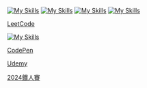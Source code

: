 [![My Skills](https://skillicons.dev/icons?i=js,html,css,bootstrap)](https://skillicons.dev)
[![My Skills](https://skillicons.dev/icons?i=py,django)](https://skillicons.dev)
[![My Skills](https://skillicons.dev/icons?i=git)](https://skillicons.dev)
[![My Skills](https://skillicons.dev/icons?i=github)](https://skillicons.dev)

[LeetCode](https://leetcode.com/u/RDNNN/)

[![My Skills](https://skillicons.dev/icons?i=codepen)](https://skillicons.dev)

[CodePen](https://codepen.io/RDNNNNN)

[Udemy](https://www.udemy.com/user/ma-yu-deng/)

[2024鐵人賽](https://ithelp.ithome.com.tw/users/20168290/ironman/7118)
